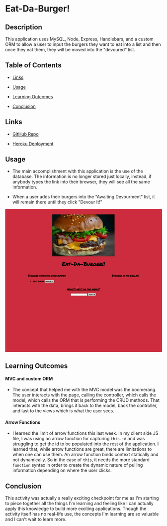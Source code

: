 # Eat-Da-Burger!


## Description

This application uses MySQL, Node, Express, Handlebars, and a custom ORM to allow a user to input the burgers they want to eat into a list and then once they eat them, they will be moved into the "devoured" list.



## Table of Contents

* [Links](#links)

* [Usage](#usage)

* [Learning Outcomes](#learning-outcomes)

* [Conclusion](#conclusion)



## Links

* [GitHub Repo](https://github.com/elizabethbrandt/eat-da-burger)

* [Heroku Deployment](https://eb-eat-da-burger.herokuapp.com/)



## Usage

* The main accomplishment with this application is the use of the database. The information is no longer stored just locally, instead, if anybody types the link into their browser, they will see all the same information.

* When a user adds their burgers into the "Awaiting Devourment" list, it will remain there until they click "Devour It!"

![functionality](public/assets/images/demo.gif)




## Learning Outcomes

#### MVC and custom ORM

* The concept that helped me with the MVC model was the boomerang. The user interacts with the page, calling the controller, which calls the model, which calls the ORM that is performing the CRUD methods. That interacts with the data, brings it back to the model, back the controller, and last to the views which is what the user sees.


#### Arrow Functions

* I learned the limit of arrow functions this last week. In my client side JS file, I was using an arrow function for capturing `this.id` and was struggling to get the id to be populated into the rest of the application. I learned that, while arrow functions are great, there are limitations to when one can use them. An arrow function binds context statically and not dynamically. So in the case of `this`, it needs the more standard `function` syntax in order to create the dynamic nature of pulling information depending on where the user clicks.



## Conclusion

This activity was actually a really exciting checkpoint for me as I'm starting to piece together all the things I'm learning and feeling like I can actually apply this knowledge to build more exciting applications. Though the activity itself has no real-life use, the concepts I'm learning are so valuable and I can't wait to learn more.
